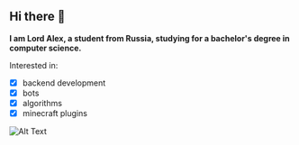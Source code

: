 ## Hi there 👋
**I am Lord Alex, a student from Russia, studying for a bachelor's degree in computer science.**
    
Interested in: 
- [x] backend development
- [x] bots
- [x] algorithms
- [x] minecraft plugins

![Alt Text](https://i.pinimg.com/originals/71/a3/88/71a388079155535b7d03d305e7f17b51.gif)
